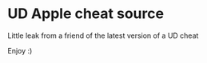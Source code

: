 # UD Apple cheat source

Little leak from a friend of the latest version of a UD cheat

Enjoy :)



